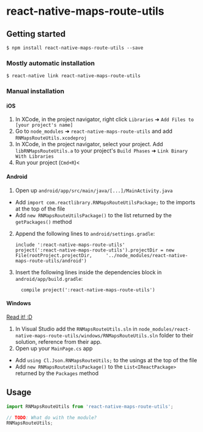 
# react-native-maps-route-utils

## Getting started

`$ npm install react-native-maps-route-utils --save`

### Mostly automatic installation

`$ react-native link react-native-maps-route-utils`

### Manual installation


#### iOS

1. In XCode, in the project navigator, right click `Libraries` ➜ `Add Files to [your project's name]`
2. Go to `node_modules` ➜ `react-native-maps-route-utils` and add `RNMapsRouteUtils.xcodeproj`
3. In XCode, in the project navigator, select your project. Add `libRNMapsRouteUtils.a` to your project's `Build Phases` ➜ `Link Binary With Libraries`
4. Run your project (`Cmd+R`)<

#### Android

1. Open up `android/app/src/main/java/[...]/MainActivity.java`
  - Add `import com.reactlibrary.RNMapsRouteUtilsPackage;` to the imports at the top of the file
  - Add `new RNMapsRouteUtilsPackage()` to the list returned by the `getPackages()` method
2. Append the following lines to `android/settings.gradle`:
  	```
  	include ':react-native-maps-route-utils'
  	project(':react-native-maps-route-utils').projectDir = new File(rootProject.projectDir, 	'../node_modules/react-native-maps-route-utils/android')
  	```
3. Insert the following lines inside the dependencies block in `android/app/build.gradle`:
  	```
      compile project(':react-native-maps-route-utils')
  	```

#### Windows
[Read it! :D](https://github.com/ReactWindows/react-native)

1. In Visual Studio add the `RNMapsRouteUtils.sln` in `node_modules/react-native-maps-route-utils/windows/RNMapsRouteUtils.sln` folder to their solution, reference from their app.
2. Open up your `MainPage.cs` app
  - Add `using Cl.Json.RNMapsRouteUtils;` to the usings at the top of the file
  - Add `new RNMapsRouteUtilsPackage()` to the `List<IReactPackage>` returned by the `Packages` method


## Usage
```javascript
import RNMapsRouteUtils from 'react-native-maps-route-utils';

// TODO: What do with the module?
RNMapsRouteUtils;
```
  